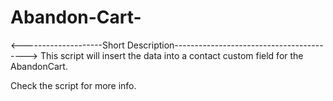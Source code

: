 # Abandon-Cart-


<--------------------Short Description----------------------------------------->
This script will insert the data into a contact custom field for the AbandonCart.

Check the script for more info.

